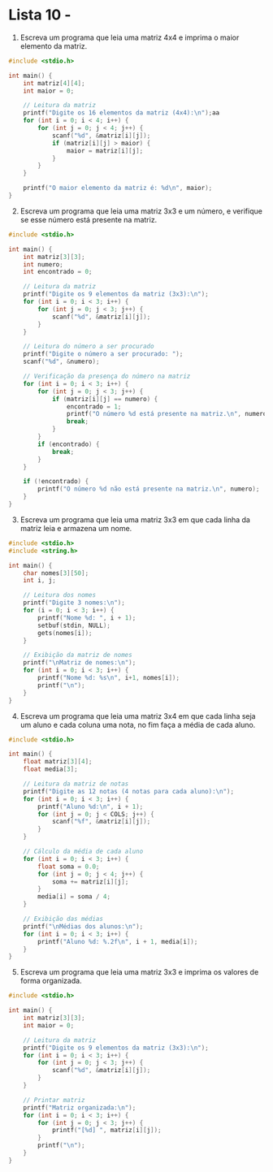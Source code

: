 # Lista 10 - 

1. Escreva um programa que leia uma matriz 4x4 e imprima o maior elemento da matriz.
```C
#include <stdio.h>

int main() {
    int matriz[4][4];
    int maior = 0;

    // Leitura da matriz
    printf("Digite os 16 elementos da matriz (4x4):\n");aa
    for (int i = 0; i < 4; i++) {
        for (int j = 0; j < 4; j++) {
            scanf("%d", &matriz[i][j]);
            if (matriz[i][j] > maior) {
                maior = matriz[i][j];
            }
        }
    }

    printf("O maior elemento da matriz é: %d\n", maior);
}
```
2. Escreva um programa que leia uma matriz 3x3 e um número, e verifique se esse número está presente na matriz.
```C
#include <stdio.h>

int main() {
    int matriz[3][3];
    int numero;
    int encontrado = 0;

    // Leitura da matriz
    printf("Digite os 9 elementos da matriz (3x3):\n");
    for (int i = 0; i < 3; i++) {
        for (int j = 0; j < 3; j++) {
            scanf("%d", &matriz[i][j]);
        }
    }

    // Leitura do número a ser procurado
    printf("Digite o número a ser procurado: ");
    scanf("%d", &numero);

    // Verificação da presença do número na matriz
    for (int i = 0; i < 3; i++) {
        for (int j = 0; j < 3; j++) {
            if (matriz[i][j] == numero) {
                encontrado = 1;
                printf("O número %d está presente na matriz.\n", numero);
                break;
            }
        }
        if (encontrado) {
            break;
        }
    }

    if (!encontrado) {
        printf("O número %d não está presente na matriz.\n", numero);
    }
}
```
3. Escreva um programa que leia uma matriz 3x3 em que cada linha da matriz leia e armazena um nome.

```C
#include <stdio.h>
#include <string.h>

int main() {
    char nomes[3][50];
    int i, j;

    // Leitura dos nomes
    printf("Digite 3 nomes:\n");
    for (i = 0; i < 3; i++) {
        printf("Nome %d: ", i + 1);
        setbuf(stdin, NULL);
        gets(nomes[i]);
    }

    // Exibição da matriz de nomes
    printf("\nMatriz de nomes:\n");
    for (int i = 0; i < 3; i++) {
        printf("Nome %d: %s\n", i+1, nomes[i]);
        printf("\n");
    }
}
```

4. Escreva um programa que leia uma matriz 3x4 em que cada linha seja um aluno e cada coluna uma nota, no fim faça a média de cada aluno.
``` C
#include <stdio.h>

int main() {
    float matriz[3][4];
    float media[3];

    // Leitura da matriz de notas
    printf("Digite as 12 notas (4 notas para cada aluno):\n");
    for (int i = 0; i < 3; i++) {
        printf("Aluno %d:\n", i + 1);
        for (int j = 0; j < COLS; j++) {
            scanf("%f", &matriz[i][j]);
        }
    }

    // Cálculo da média de cada aluno
    for (int i = 0; i < 3; i++) {
        float soma = 0.0;
        for (int j = 0; j < 4; j++) {
            soma += matriz[i][j];
        }
        media[i] = soma / 4;
    }

    // Exibição das médias
    printf("\nMédias dos alunos:\n");
    for (int i = 0; i < 3; i++) {
        printf("Aluno %d: %.2f\n", i + 1, media[i]);
    }
}
```

5. Escreva um programa que leia uma matriz 3x3 e imprima os valores de forma organizada.

```C
#include <stdio.h>

int main() {
    int matriz[3][3];
    int maior = 0;

    // Leitura da matriz
    printf("Digite os 9 elementos da matriz (3x3):\n");
    for (int i = 0; i < 3; i++) {
        for (int j = 0; j < 3; j++) {
            scanf("%d", &matriz[i][j]);
        }
    }

    // Printar matriz
    printf("Matriz organizada:\n");
    for (int i = 0; i < 3; i++) {
        for (int j = 0; j < 3; j++) {
            printf("[%d] ", matriz[i][j]);
        }
        printf("\n");
    }
}
```


